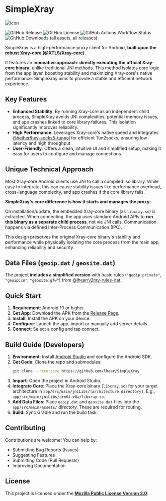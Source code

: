 # SimpleXray

![icon](https://raw.githubusercontent.com/lhear/SimpleXray/main/metadata/en-US/images/icon.png)

![GitHub Release](https://img.shields.io/github/v/release/lhear/SimpleXray) ![GitHub License](https://img.shields.io/github/license/lhear/SimpleXray) ![GitHub Actions Workflow Status](https://img.shields.io/github/actions/workflow/status/lhear/SimpleXray/.github%2Fworkflows%2Fbuild.yml) ![GitHub Downloads (all assets, all releases)](https://img.shields.io/github/downloads/lhear/SimpleXray/total)

SimpleXray is a high-performance proxy client for Android, **built upon the robust Xray-core ([@XTLS/Xray-core](https://github.com/XTLS/Xray-core))**.

It features an **innovative approach**: **directly executing the official Xray-core binary**, unlike traditional JNI methods. This method isolates core logic from the app layer, boosting stability and maximizing Xray-core's native performance. SimpleXray aims to provide a stable and efficient network experience.

## Key Features

*   **Enhanced Stability**: By running Xray-core as an independent child process, SimpleXray avoids JNI complexities, potential memory issues, and app crashes linked to core library failures. This isolation significantly improves reliability.
*   **High Performance**: Leverages Xray-core's native speed and integrates [@heiher/hev-socks5-tunnel](https://github.com/heiher/hev-socks5-tunnel) for efficient Tun2socks, ensuring low latency and high throughput.
*   **User-Friendly**: Offers a clean, intuitive UI and simplified setup, making it easy for users to configure and manage connections.

## Unique Technical Approach

Most Xray-core Android clients use JNI to call a compiled .so library. While easy to integrate, this can cause stability issues like performance overhead, cross-language complexity, and app crashes if the core library fails.

**SimpleXray's core difference is how it starts and manages the proxy:**

On installation/update, the embedded Xray-core binary (as `libxray.so`) is extracted. When connecting, the app uses standard Android APIs to **run this binary as a separate child process**, not via JNI calls. Communication happens via defined Inter-Process Communication (IPC).

This design preserves the original Xray-core binary's stability and performance while physically isolating the core process from the main app, enhancing reliability and security.

## Data Files (`geoip.dat` / `geosite.dat`)

The project **includes a simplified version** with basic rules (`"geoip:private"`, `"geoip:cn"`, `"geosite:gfw"`) from [@lhear/v2ray-rules-dat](https://github.com/lhear/v2ray-rules-dat).

## Quick Start

1.  **Requirement**: Android 10 or higher.
2.  **Get App**: Download the APK from the [Release Page](https://github.com/lhear/SimpleXray/releases).
3.  **Install**: Install the APK on your device.
4.  **Configure**: Launch the app, import or manually add server details.
5.  **Connect**: Select a config and tap connect.

## Build Guide (Developers)

1.  **Environment**: Install [Android Studio](https://developer.android.com/studio) and configure the Android SDK.
2.  **Get Code**: Clone the repo and submodules:
    ```bash
    git clone --recursive https://github.com/lhear/SimpleXray
    ```
3.  **Import**: Open the project in Android Studio.
4.  **Integrate Core**: Place the Xray-core binary (`libxray.so`) for your target architecture in `app/src/main/jniLibs/[architecture directory]`. E.g., `app/src/main/jniLibs/arm64-v8a/libxray.so`.
5.  **Add Data Files**: Place `geoip.dat` and `geosite.dat` files into the `app/src/main/assets/` directory. These are required for routing.
6.  **Build**: Sync Gradle and run the build task.

## Contributing

Contributions are welcome! You can help by:
*   Submitting Bug Reports (Issues)
*   Suggesting Features
*   Submitting Code (Pull Requests)
*   Improving Documentation

## License

This project is licensed under the **[Mozilla Public License Version 2.0](LICENSE)**.
